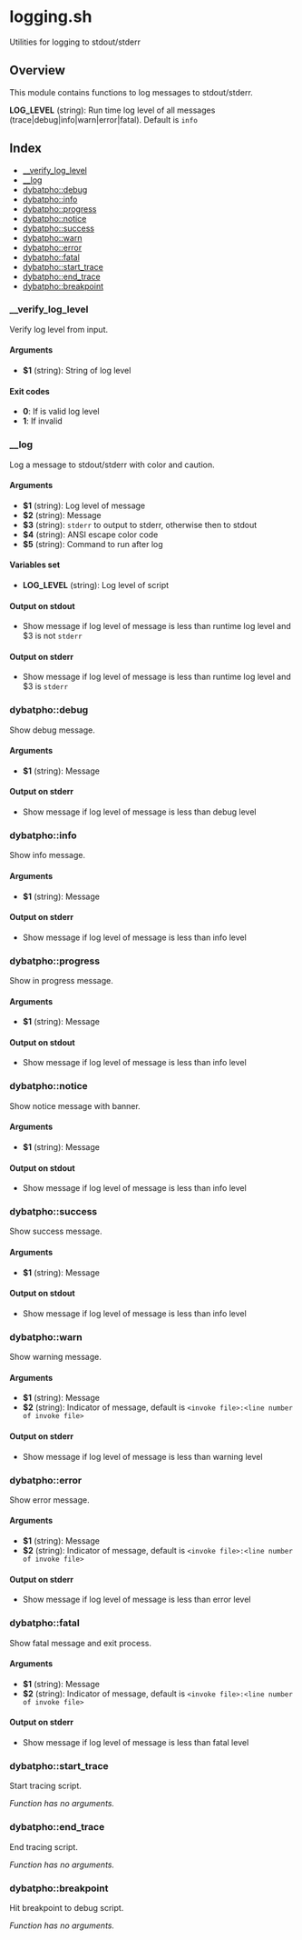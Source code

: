 # logging.sh

Utilities for logging to stdout/stderr

## Overview

This module contains functions to log messages to stdout/stderr.

**LOG_LEVEL** (string): Run time log level of all messages (trace|debug|info|warn|error|fatal). Default is `info`

## Index

* [__verify_log_level](#verifyloglevel)
* [__log](#log)
* [dybatpho::debug](#dybatphodebug)
* [dybatpho::info](#dybatphoinfo)
* [dybatpho::progress](#dybatphoprogress)
* [dybatpho::notice](#dybatphonotice)
* [dybatpho::success](#dybatphosuccess)
* [dybatpho::warn](#dybatphowarn)
* [dybatpho::error](#dybatphoerror)
* [dybatpho::fatal](#dybatphofatal)
* [dybatpho::start_trace](#dybatphostarttrace)
* [dybatpho::end_trace](#dybatphoendtrace)
* [dybatpho::breakpoint](#dybatphobreakpoint)

### __verify_log_level

Verify log level from input.

#### Arguments

* **$1** (string): String of log level

#### Exit codes

* **0**: If is valid log level
* **1**: If invalid

### __log

Log a message to stdout/stderr with color and caution.

#### Arguments

* **$1** (string): Log level of message
* **$2** (string): Message
* **$3** (string): `stderr` to output to stderr, otherwise then to stdout
* **$4** (string): ANSI escape color code
* **$5** (string): Command to run after log

#### Variables set

* **LOG_LEVEL** (string): Log level of script

#### Output on stdout

* Show message if log level of message is less than runtime log level and $3 is not `stderr`

#### Output on stderr

* Show message if log level of message is less than runtime log level and $3 is `stderr`

### dybatpho::debug

Show debug message.

#### Arguments

* **$1** (string): Message

#### Output on stderr

* Show message if log level of message is less than debug level

### dybatpho::info

Show info message.

#### Arguments

* **$1** (string): Message

#### Output on stderr

* Show message if log level of message is less than info level

### dybatpho::progress

Show in progress message.

#### Arguments

* **$1** (string): Message

#### Output on stdout

* Show message if log level of message is less than info level

### dybatpho::notice

Show notice message with banner.

#### Arguments

* **$1** (string): Message

#### Output on stdout

* Show message if log level of message is less than info level

### dybatpho::success

Show success message.

#### Arguments

* **$1** (string): Message

#### Output on stdout

* Show message if log level of message is less than info level

### dybatpho::warn

Show warning message.

#### Arguments

* **$1** (string): Message
* **$2** (string): Indicator of message, default is `<invoke file>:<line number of invoke file>`

#### Output on stderr

* Show message if log level of message is less than warning level

### dybatpho::error

Show error message.

#### Arguments

* **$1** (string): Message
* **$2** (string): Indicator of message, default is `<invoke file>:<line number of invoke file>`

#### Output on stderr

* Show message if log level of message is less than error level

### dybatpho::fatal

Show fatal message and exit process.

#### Arguments

* **$1** (string): Message
* **$2** (string): Indicator of message, default is `<invoke file>:<line number of invoke file>`

#### Output on stderr

* Show message if log level of message is less than fatal level

### dybatpho::start_trace

Start tracing script.

_Function has no arguments._

### dybatpho::end_trace

End tracing script.

_Function has no arguments._

### dybatpho::breakpoint

Hit breakpoint to debug script.

_Function has no arguments._

